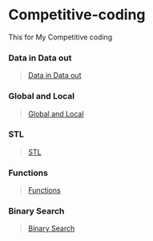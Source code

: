 # Competitive-coding
This for My Competitive coding

### Data in Data out
>[Data in Data out]()

### Global and Local
>[Global and Local](https://github.com/shreyash00007/Competitive-coding/blob/main/Global_%26_Local.cpp)

### STL
>[STL](https://github.com/shreyash00007/Competitive-coding/blob/main/STL_for_Sort.cpp)

### Functions
>[Functions](https://github.com/shreyash00007/Competitive-coding/blob/main/Functions.cpp)

### Binary Search
>[Binary Search](https://github.com/shreyash00007/Competitive-coding/blob/main/BinarySearch.cpp)
